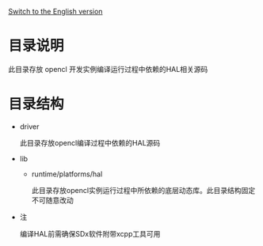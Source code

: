 [Switch to the English version](./README.md)

# 目录说明
此目录存放 opencl 开发实例编译运行过程中依赖的HAL相关源码

# 目录结构
* driver

  此目录存放opencl编译过程中依赖的HAL源码

* lib
  - runtime/platforms/hal

    此目录存放opencl实例运行过程中所依赖的底层动态库。此目录结构固定不可随意改动

* 注

  编译HAL前需确保SDx软件附带xcpp工具可用

